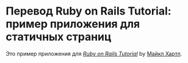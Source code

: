 # Перевод Ruby on Rails Tutorial: пример приложения для статичных страниц

Это пример приложения для
[*Ruby on Rails Tutorial*](http://railstutorial.org/)
by [Майкл Хартл](http://michaelhartl.com/).